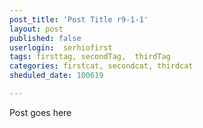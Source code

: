 ```yaml
---
post_title: 'Post Title r9-1-1'
layout: post
published: false
userlogin:  serhiofirst
tags: firsttag, secondTag,  thirdTag
categories: firstcat, secondcat, thirdcat
sheduled_date: 100619

---
```

Post goes here
